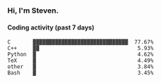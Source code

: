 ### Hi, I'm Steven.

#### Coding activity (past 7 days)
```
C       ▓▓▓▓▓▓▓▓▓▓▓▓▓▓▓▓▓▓▓▓▓▓▓▓▓▓▓▓▓▓  77.67%
C++     ▓▓                               5.93%
Python  ▓                                4.62%
TeX     ▓                                4.49%
other   ▓                                3.84%
Bash    ▓                                3.45%
```
